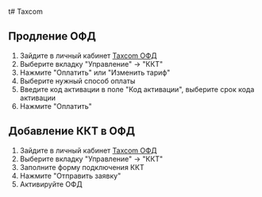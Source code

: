 t# Taxcom

## Продление ОФД
1. Зайдите в личный кабинет [Taxcom ОФД](https://lk-ofd.taxcom.ru/)
2. Выберите вкладку "Управление" → "ККТ"
3. Нажмите "Оплатить" или "Изменить тариф"
4. Выберите нужный способ оплаты
5. Введите код активации в поле "Код активации", выберите срок кода активации
6. Нажмите "Оплатить"

## Добавление ККТ в ОФД
1. Зайдите в личный кабинет [Taxcom ОФД](https://lk-ofd.taxcom.ru/)
2. Выберите вкладку "Управление" → "ККТ"
3. Заполните форму подключения ККТ
4. Нажмите "Отправить заявку"
5. Активируйте ОФД 